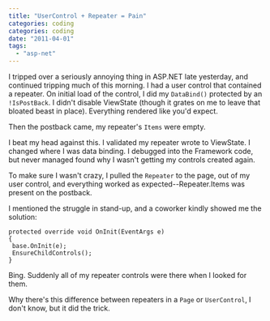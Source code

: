 ```yaml
---
title: "UserControl + Repeater = Pain"
categories: coding
categories: coding
date: "2011-04-01"
tags:
  - "asp-net"
---
```


I tripped over a seriously annoying thing in ASP.NET late yesterday, and continued tripping much of this morning. I had a user control that contained a repeater. On initial load of the control, I did my `DataBind()` protected by an `!IsPostBack`. I didn't disable ViewState (though it grates on me to leave that bloated beast in place). Everything rendered like you'd expect.

Then the postback came, my repeater's `Items` were empty.

I beat my head against this. I validated my repeater wrote to ViewState. I changed where I was data binding. I debugged into the Framework code, but never managed found why I wasn't getting my controls created again.

To make sure I wasn't crazy, I pulled the `Repeater` to the page, out of my user control, and everything worked as expected--Repeater.Items was present on the postback.

I mentioned the struggle in stand-up, and a coworker kindly showed me the solution:

```
protected override void OnInit(EventArgs e)
{
 base.OnInit(e);
 EnsureChildControls();
}
```

Bing. Suddenly all of my repeater controls were there when I looked for them.

Why there's this difference between repeaters in a `Page` or `UserControl`, I don't know, but it did the trick.
